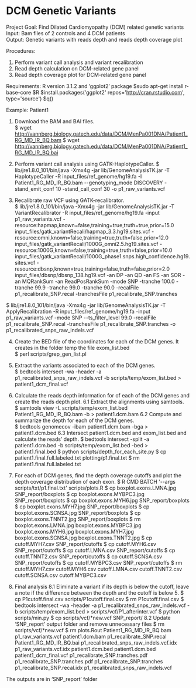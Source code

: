 # DCM Genetic Variants

Project Goal: Find Dilated Cardiomyopathy (DCM) related genetic variants      
Input: Bam files of 2 controls and 4 DCM patients      
Output: Genetic variants with reads depth and reads depth coverage plot  

Procedures:     
1) Perform variant call analysis and variant recalibration     
2) Read depth calculation on DCM-related gene panel       
3) Read depth coverage plot for DCM-related gene panel       

Requirements: R version 3.1.2 and ’ggplot2’ package
$sudo apt-get install r-base-core
$R
$install.packages('ggplot2' repos='http://cran.rstudio.com', type='source')
$q()

Example: Patient1
  
1. Download the BAM and BAI files.     
$ wget http://vannberg.biology.gatech.edu/data/DCM/MenPa001DNA/Patient1_RG_MD_IR_BQ.bam
$ wget http://vannberg.biology.gatech.edu/data/DCM/MenPa001DNA/Patient1_RG_MD_IR_BQ.bai      

2. Perform variant call analysis using GATK-HaplotypeCaller.
$ lib/jre1.8.0_101/bin/java -Xmx4g -jar lib/GenomeAnalysisTK.jar -T HaplotypeCaller -R input_files/ref_genome/hg19.fa -I Patient1_RG_MD_IR_BQ.bam --genotyping_mode DISCOVERY -stand_emit_conf 10 -stand_call_conf 30 -o p1_raw_variants.vcf  

3. Recalibrate raw VCF using GATK-recalibrator.  
$ lib/jre1.8.0_101/bin/java -Xmx4g -jar lib/GenomeAnalysisTK.jar -T VariantRecalibrator -R input_files/ref_genome/hg19.fa -input p1_raw_variants.vcf -resource:hapmap,known=false,training=true,truth=true,prior=15.0 input_files/gatk_variantRecali/hapmap_3.3.hg19.sites.vcf -resource:omni,known=false,training=true,truth=false,prior=12.0 input_files/gatk_variantRecali/1000G_omni2.5.hg19.sites.vcf -resource:1000G,known=false,training=true,truth=false,prior=10.0 input_files/gatk_variantRecali/1000G_phase1.snps.high_confidence.hg19.sites.vcf -resource:dbsnp,known=true,training=false,truth=false,prior=2.0 input_files/dbsnp/dbsnp_138.hg19.vcf -an DP -an QD -an FS -an SOR -an MQRankSum -an ReadPosRankSum -mode SNP -tranche 100.0 -tranche 99.9 -tranche 99.0 -tranche 90.0 -recalFile p1_recalibrate_SNP.recal -tranchesFile p1_recalibrate_SNP.tranches

$ lib/jre1.8.0_101/bin/java -Xmx4g -jar lib/GenomeAnalysisTK.jar -T ApplyRecalibration -R input_files/ref_genome/hg19.fa -input p1_raw_variants.vcf -mode SNP --ts_filter_level 99.0 -recalFile p1_recalibrate_SNP.recal -tranchesFile p1_recalibrate_SNP.tranches -o p1_recalibrated_snps_raw_indels.vcf

4. Create the BED file of the coordinates for each of the DCM genes. It creates in the folder temp the file exom_list.bed    
$ perl scripts/grep_gen_list.pl

5. Extract the variants associated to each of the DCM genes.    
$ bedtools intersect -wa -header -a p1_recalibrated_snps_raw_indels.vcf -b scripts/temp/exom_list.bed > patient1_dcm_final.vcf    

6. Calculate the reads depth information for of each of the DCM genes and create the reads depth plot.
   6.1 Extract the alignments using samtools.    
$ samtools view -L scripts/temp/exom_list.bed Patient1_RG_MD_IR_BQ.bam -b > patient1.dcm.bam
   6.2 Compute and summarize the depth for each of the DCM genes.    
$ bedtools genomecov -ibam patient1.dcm.bam -bga > patient1.dcm.bed
   6.3 Intersect patient1.dcm.bed and exom_list.bed and calculate the reads’ depth. 
$ bedtools intersect -split -a patient1.dcm.bed -b scripts/temp/exom_list.bed -bed > patient1.final.bed
$ python scripts/depth_for_each_site.py
$ cp patient1.final.full.labeled.txt plotting/p1.final.txt
$ rm patient1.final.full.labeled.txt

7. For each of DCM genes, find the depth coverage cutoffs and plot the depth coverage distribution of each exon.
$ R CMD BATCH '--args scripts/txt/p1.final.txt' scripts/plots.R
$ cp boxplot.exons.LMNA.jpg SNP_report/boxplots
$ cp boxplot.exons.MYBPC3.jpg SNP_report/boxplots
$ cp boxplot.exons.MYH6.jpg SNP_report/boxplots
$ cp boxplot.exons.MYH7.jpg SNP_report/boxplots
$ cp boxplot.exons.SCNSA.jpg SNP_report/boxplots
$ cp boxplot.exons.TNNT2.jpg SNP_report/boxplots
$ rm boxplot.exons.LMNA.jpg boxplot.exons.MYBPC3.jpg boxplot.exons.MYH6.jpg boxplot.exons.MYH7.jpg boxplot.exons.SCNSA.jpg boxplot.exons.TNNT2.jpg
$ cp cutoff.MYH7.csv SNP_report/cutoffs
$ cp cutoff.MYH6.csv SNP_report/cutoffs
$ cp cutoff.LMNA.csv SNP_report/cutoffs
$ cp cutoff.TNNT2.csv SNP_report/cutoffs
$ cp cutoff.SCNSA.csv SNP_report/cutoffs
$ cp cutoff.MYBPC3.csv SNP_report/cutoffs
$ rm cutoff.MYH7.csv cutoff.MYH6.csv cutoff.LMNA.csv cutoff.TNNT2.csv cutoff.SCNSA.csv cutoff.MYBPC3.csv

8. Final analysis
8.1 Eliminate a variant if its depth is below the cutoff, leave a note if the difference between the depth and the cutoff is below 5.
$ cp P1cutoff.final.csv scripts/P1cutoff.final.csv
$ rm P1cutoff.final.csv
$ bedtools intersect -wa -header -a p1_recalibrated_snps_raw_indels.vcf -b scripts/temp/exom_list.bed > scripts/vcf/P1_afterinter.vcf
$ python scripts/min.py
$ cp scripts/vcf/*new.vcf SNP_report/
8.2 Update ‘SNP_report’ output folder and remove unnecessary files
$ rm scripts/vcf/*new.vcf
$ rm plots.Rout Patient1_RG_MD_IR_BQ.bam p1_raw_variants.vcf patient1.dcm.bam p1_recalibrate_SNP.recal Patient1_RG_MD_IR_BQ.bai p1_recalibrated_snps_raw_indels.vcf.idx p1_raw_variants.vcf.idx patient1.dcm.bed patient1.dcm.bed patient1_dcm_final.vcf p1_recalibrate_SNP.tranches.pdf p1_recalibrate_SNP.tranches.pdf p1_recalibrate_SNP.tranches p1_recalibrate_SNP.recal.idx p1_recalibrated_snps_raw_indels.vcf


The outputs are in ‘SNP_report’ folder


